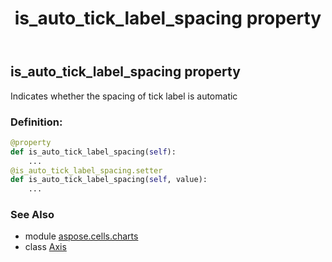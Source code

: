 ﻿---
title: is_auto_tick_label_spacing property
second_title: Aspose.Cells for Python via .NET API References
description: 
type: docs
weight: 170
url: /aspose.cells.charts/axis/is_auto_tick_label_spacing/
is_root: false
---

## is_auto_tick_label_spacing property


Indicates whether the spacing of tick label is automatic
### Definition:
```python
@property
def is_auto_tick_label_spacing(self):
    ...
@is_auto_tick_label_spacing.setter
def is_auto_tick_label_spacing(self, value):
    ...
```

### See Also
* module [aspose.cells.charts](../../)
* class [Axis](/cells/python-net/aspose.cells.charts/axis)
